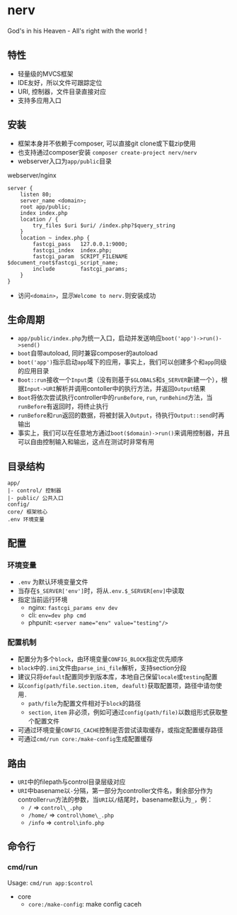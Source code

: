 # nerv
God's in his Heaven - All's right with the world！

## 特性

- 轻量级的MVCS框架
- IDE友好，所以文件可跟踪定位
- URI, 控制器，文件目录直接对应
- 支持多应用入口

## 安装

- 框架本身并不依赖于composer, 可以直接git clone或下载zip使用
- 也支持通过composer安装 `composer create-project nerv/nerv`
- webserver入口为`app/public`目录

webserver/nginx
```nginxconfig
server {
    listen 80;
    server_name <domain>;
    root app/public;
    index index.php
    location / {
        try_files $uri $uri/ /index.php?$query_string
    }
    location ~ index.php {
        fastcgi_pass   127.0.0.1:9000;
        fastcgi_index  index.php;
        fastcgi_param  SCRIPT_FILENAME $document_root$fastcgi_script_name;
        include        fastcgi_params;
    } 
}
```

- 访问`<domain>`，显示`Welcome to nerv.`则安装成功

## 生命周期
- `app/public/index.php`为统一入口，启动并发送响应`boot('app')->run()->send()`
- `boot`自带autoload, 同时兼容composer的autoload
 - `boot('app')`指示启动`app`域下的应用，事实上，我们可以创建多个和`app`同级的应用目录
 - `Boot::run`接收一个`Input`类（没有则基于`$GLOBALS`和`$_SERVER`新建一个），根据`Input->URI`解析并调用contoller中的执行方法，并返回`Output`结果
  - `Boot`将依次尝试执行controller中的`runBefore`, `run`, `runBehind`方法，当`runBefore`有返回时，将终止执行
  - `runBefore`和`run`返回的数据，将被封装入`Output`，待执行`Output::send`时再输出
  - 事实上，我们可以在任意地方通过`boot($domain)->run()`来调用控制器，并且可以自由控制输入和输出，这点在测试时非常有用

## 目录结构

    app/
    |- control/ 控制器
    |- public/ 公共入口
    config/
    core/ 框架核心
    .env 环境变量

## 配置

### 环境变量
- `.env` 为默认环境变量文件
- 当存在`$_SERVER['env']`时，将从`.env.$_SERVER[env]`中读取
- 指定当前运行环境
  - nginx: `fastcgi_params env dev`
  - cli: `env=dev php cmd`
  - phpunit: `<server name="env" value="testing"/>`

### 配置机制
- 配置分为多个`block`，由环境变量`CONFIG_BLOCK`指定优先顺序
- `block`中的`.ini`文件由`parse_ini_file`解析，支持section分段
- 建议只将`default`配置同步到版本库，本地自己保留`locale`或`testing`配置
- 以`config(path/file.section.item, deafult)`获取配置项，路径中请勿使用`.`
  - `path/file`为配置文件相对于`block`的路径
  - `section`, `item` 非必须，例如可通过`config(path/file)`以数组形式获取整个配置文件
- 可通过环境变量`CONFIG_CACHE`控制是否尝试读取缓存，或指定配置缓存路径
- 可通过`cmd/run core:/make-config`生成配置缓存
 
## 路由
 - `URI`中的filepath与control目录层级对应
 - `URI`中basename以`-`分隔，第一部分为controller文件名，剩余部分作为controller`run`方法的参数，当`URI`以`/`结尾时，basename默认为`_`，例：
   - `/` => `control\_.php`
   - `/home/` => `control\home\_.php`
   - `/info` => `control\info.php`


## 命令行

### cmd/run
Usage:    `cmd/run app:$control`

- core
  - `core:/make-config`: make config caceh